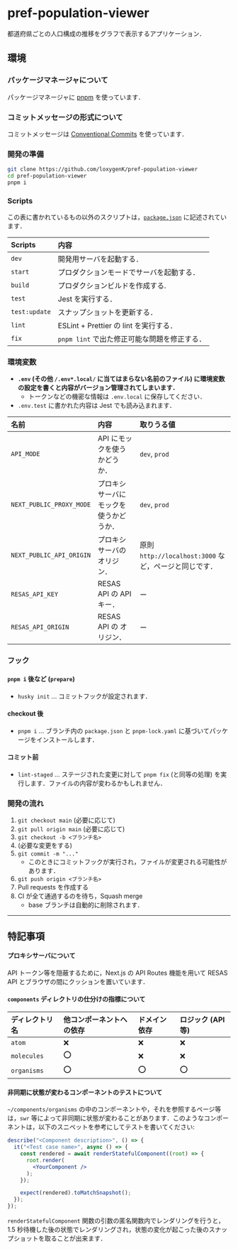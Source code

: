 # pref-population-viewer

都道府県ごとの人口構成の推移をグラフで表示するアプリケーション．

## 環境

### パッケージマネージャについて
パッケージマネージャに [pnpm](https://pnpm.io/ja/) を使っています．

### コミットメッセージの形式について
コミットメッセージは [Conventional Commits](https://www.conventionalcommits.org/ja) を使っています．

### 開発の準備
```bash
git clone https://github.com/loxygenK/pref-population-viewer
cd pref-population-viewer
pnpm i
```

### Scripts
この表に書かれているもの以外のスクリプトは，[`package.json`](https://github.com/loxygenK/pref-population-viewer/tree/main/package.json) に記述されています．

| Scripts       | 内容                                         |
| :------------ | :------------------------------------------- |
| `dev`         | 開発用サーバを起動する．                     |
| `start`       | プロダクションモードでサーバを起動する．     |
| `build`       | プロダクションビルドを作成する.              |
| `test`        | Jest を実行する．                            |
| `test:update` | スナップショットを更新する．                 |
| `lint`        | ESLint + Prettier の lint を実行する．       |
| `fix`         | `pnpm lint` で出た修正可能な問題を修正する． |

### 環境変数
- **`.env` (その他 `/.env*.local/` に当てはまらない名前のファイル) に環境変数の設定を書くと内容がバージョン管理されてしまいます．**
  - トークンなどの機密な情報は `.env.local` に保存してください．
- `.env.test` に書かれた内容は Jest でも読み込まれます．

| 名前                     | 内容                                   | 取りうる値                                            |
| :----------------------- | :------------------------------------- | :---------------------------------------------------- |
| `API_MODE`               | API にモックを使うかどうか．           | `dev`, `prod`                                         |
| `NEXT_PUBLIC_PROXY_MODE` | プロキシサーバにモックを使うかどうか． | `dev`, `prod`                                         |
| `NEXT_PUBLIC_API_ORIGIN` | プロキシサーバのオリジン．             | 原則 `http://localhost:3000` など，ページと同じです． |
| `RESAS_API_KEY`          | RESAS API の API キー．                | ー                                                    |
| `RESAS_API_ORIGIN`       | RESAS API の オリジン．                | ー                                                    |

### フック
#### `pnpm i` 後など (`prepare`)
- `husky init` ... コミットフックが設定されます．

#### checkout 後
- `pnpm i` ... ブランチ内の `package.json` と `pnpm-lock.yaml` に基づいてパッケージをインストールします．

#### コミット前
- `lint-staged` ... ステージされた変更に対して `pnpm fix` (と同等の処理) を実行します．ファイルの内容が変わるかもしれません．

### 開発の流れ
1. `git checkout main` (必要に応じて)
2. `git pull origin main` (必要に応じて)
3. `git checkout -b <ブランチ名>`
4. (必要な変更をする)
5. `git commit -m "..."`
   - このときにコミットフックが実行され，ファイルが変更される可能性があります．
6. `git push origin <ブランチ名>`
7. Pull requests を作成する
8. CI が全て通過するのを待ち，Squash merge
   - base ブランチは自動的に削除されます．

---

## 特記事項

#### プロキシサーバについて
API トークン等を隠蔽するために，Next.js の API Routes 機能を用いて RESAS API とブラウザの間にクッションを置いています．

#### `components` ディレクトリの仕分けの指標について

| ディレクトリ名 | 他コンポーネントへの依存 | ドメイン依存 | ロジック (API 等) |
| :------------- | :----------------------- | :----------- | :---------------- |
| `atom`         | ❌                       | ❌           | ❌                |
| `molecules`    | ⭕                       | ❌           | ❌                |
| `organisms`    | ⭕                       | ⭕           | ⭕                |

#### 非同期に状態が変わるコンポーネントのテストについて
`~/components/organisms` の中のコンポーネントや，それを参照するページ等は，`swr` 等によって非同期に状態が変わることがあります．このようなコンポーネントは，以下のスニペットを参考にしてテストを書いてください:

```jsx
describe("<Component description>", () => {
  it("<Test case name>", async () => {
    const rendered = await renderStatefulComponent((root) => {
      root.render(
        <YourComponent />
      );
    });

    expect(rendered).toMatchSnapshot();
  });
});
```

`renderStatefulComponent` 関数の引数の匿名関数内でレンダリングを行うと， 1.5 秒待機した後の状態でレンダリングされ，状態の変化が起こった後のスナップショットを取ることが出来ます．

<!-- vim: set wrap: -->
